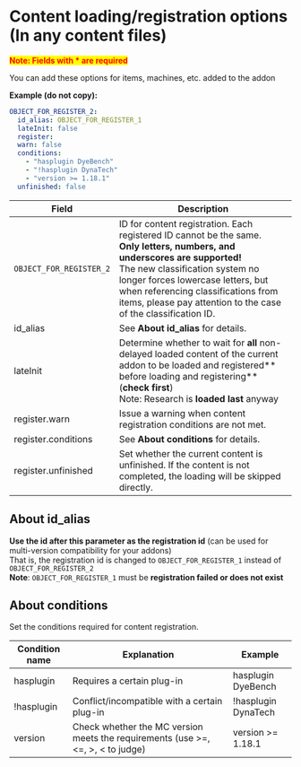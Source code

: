 # Content loading/registration options (In any content files)

<mark style="color:red;">**Note: Fields with * are required**</mark>

You can add these options for items, machines, etc. added to the addon

**Example (do not copy):**

```yaml
OBJECT_FOR_REGISTER_2:
  id_alias: OBJECT_FOR_REGISTER_1
  lateInit: false
  register:
  warn: false
  conditions:
    - "hasplugin DyeBench"
    - "!hasplugin DynaTech"
    - "version >= 1.18.1"
  unfinished: false
```

| Field | Description |
| -------- | -------- |
| `OBJECT_FOR_REGISTER_2` | ID for content registration. Each registered ID cannot be the same. <br>**Only letters, numbers, and underscores are supported!**<br>The new classification system no longer forces lowercase letters, but when referencing classifications from items, please pay attention to the case of the classification ID. |
| id_alias | See **About id_alias** for details. |
| lateInit | Determine whether to wait for **all** non-delayed loaded content of the current addon to be loaded and registered** before loading and registering** (**check first**)<br>Note: Research is **loaded last** anyway |
| register.warn | Issue a warning when content registration conditions are not met. |
| register.conditions | See **About conditions** for details. |
| register.unfinished | Set whether the current content is unfinished. If the content is not completed, the loading will be skipped directly. |

## About id_alias

**Use the id after this parameter as the registration id** (can be used for multi-version compatibility for your addons)
<br>That is, the registration id is changed to `OBJECT_FOR_REGISTER_1` instead of `OBJECT_FOR_REGISTER_2`
<br>**Note**: `OBJECT_FOR_REGISTER_1` must be **registration failed or does not exist**

## About conditions

Set the conditions required for content registration.

| Condition name | Explanation                                                                     | Example             |
|----------------|---------------------------------------------------------------------------------|---------------------|
| hasplugin      | Requires a certain plug-in                                                      | hasplugin DyeBench  |
| !hasplugin     | Conflict/incompatible with a certain plug-in                                    | !hasplugin DynaTech |
| version        | Check whether the MC version meets the requirements (use >=, <=, >, < to judge) | version >= 1.18.1   |